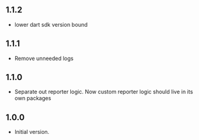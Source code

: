 ## 1.1.2

- lower dart sdk version bound

## 1.1.1

- Remove unneeded logs

## 1.1.0

- Separate out reporter logic. Now custom reporter logic should live in its own packages

## 1.0.0

- Initial version.
